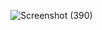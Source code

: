 ![Screenshot (390)](https://github.com/Berlinshaju/CCNA/assets/66897078/899f377a-dc88-4216-824d-e484ba131e11)
